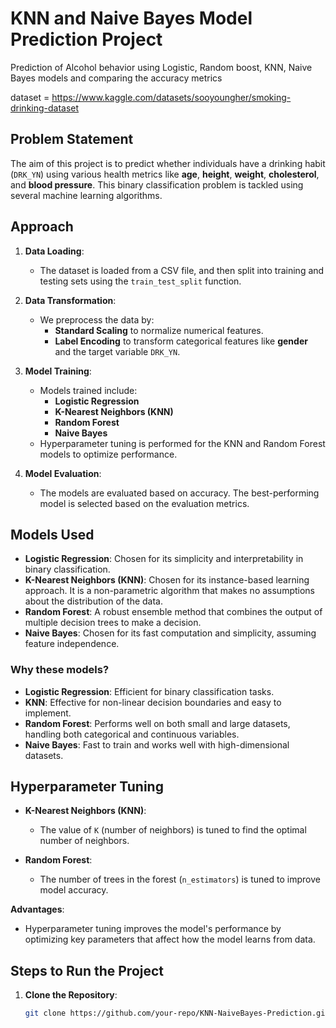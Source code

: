 # KNN and Naive Bayes Model Prediction Project
Prediction of Alcohol behavior using Logistic, Random boost, KNN, Naive Bayes models and comparing the accuracy metrics

dataset = https://www.kaggle.com/datasets/sooyoungher/smoking-drinking-dataset

## Problem Statement

The aim of this project is to predict whether individuals have a drinking habit (`DRK_YN`) using various health metrics like **age**, **height**, **weight**, **cholesterol**, and **blood pressure**. This binary classification problem is tackled using several machine learning algorithms.

## Approach

1. **Data Loading**: 
   - The dataset is loaded from a CSV file, and then split into training and testing sets using the `train_test_split` function.
   
2. **Data Transformation**:
   - We preprocess the data by:
     - **Standard Scaling** to normalize numerical features.
     - **Label Encoding** to transform categorical features like **gender** and the target variable `DRK_YN`.
   
3. **Model Training**:
   - Models trained include:
     - **Logistic Regression**
     - **K-Nearest Neighbors (KNN)**
     - **Random Forest**
     - **Naive Bayes**
   - Hyperparameter tuning is performed for the KNN and Random Forest models to optimize performance.

4. **Model Evaluation**:
   - The models are evaluated based on accuracy. The best-performing model is selected based on the evaluation metrics.

## Models Used

- **Logistic Regression**: Chosen for its simplicity and interpretability in binary classification.
- **K-Nearest Neighbors (KNN)**: Chosen for its instance-based learning approach. It is a non-parametric algorithm that makes no assumptions about the distribution of the data.
- **Random Forest**: A robust ensemble method that combines the output of multiple decision trees to make a decision.
- **Naive Bayes**: Chosen for its fast computation and simplicity, assuming feature independence.

### Why these models?

- **Logistic Regression**: Efficient for binary classification tasks.
- **KNN**: Effective for non-linear decision boundaries and easy to implement.
- **Random Forest**: Performs well on both small and large datasets, handling both categorical and continuous variables.
- **Naive Bayes**: Fast to train and works well with high-dimensional datasets.

## Hyperparameter Tuning

- **K-Nearest Neighbors (KNN)**:
  - The value of `K` (number of neighbors) is tuned to find the optimal number of neighbors.
  
- **Random Forest**:
  - The number of trees in the forest (`n_estimators`) is tuned to improve model accuracy.

**Advantages**:
- Hyperparameter tuning improves the model's performance by optimizing key parameters that affect how the model learns from data.

## Steps to Run the Project

1. **Clone the Repository**:
   ```bash
   git clone https://github.com/your-repo/KNN-NaiveBayes-Prediction.git